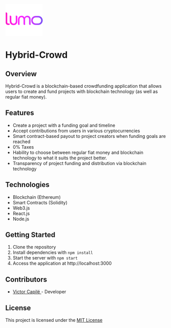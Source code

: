 ![LUMO](master/client/src/assets/logo2.png)

# Hybrid-Crowd

## Overview
Hybrid-Crowd is a blockchain-based crowdfunding application that allows users to create and fund projects with blockchain technology (as well as regular fiat money). 

## Features
- Create a project with a funding goal and timeline
- Accept contributions from users in various cryptocurrencies
- Smart contract-based payout to project creators when funding goals are reached
- 0% Taxes
- Hability to choose between regular fiat money and blockchain technology to what it suits the project better. 
- Transparency of project funding and distribution via blockchain technology

## Technologies
- Blockchain (Ethereum)
- Smart Contracts (Solidity)
- Web3.js
- React.js
- Node.js

## Getting Started
1. Clone the repository
2. Install dependencies with `npm install`
3. Start the server with `npm start`
4. Access the application at http://localhost:3000

## Contributors
- [Victor Capilé ](https://github.com/victorcapile) - Developer

## License
This project is licensed under the [MIT License](https://opensource.org/licenses/MIT)
